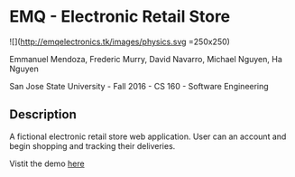 # EMQ - Electronic Retail Store

![](http://emqelectronics.tk/images/physics.svg =250x250)

Emmanuel Mendoza, Frederic Murry, David Navarro, Michael Nguyen, Ha Nguyen

San Jose State University - Fall 2016 - CS 160 - Software Engineering

## Description

A fictional electronic retail store web application. User can an account and begin shopping and tracking their deliveries.

Vistit the demo [here](http://emqelectronics.tk/ "EMQ")

